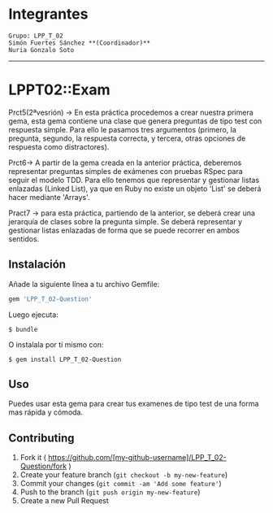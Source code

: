 # Integrantes
	
	Grupo: LPP_T_02
	Simón Fuertes Sánchez **(Coordinador)**
	Nuria Gonzalo Soto
_______________________________________________________________________

# LPPT02::Exam

Prct5(2ªvesrión) -> En esta práctica procedemos a crear nuestra primera gema, esta gema contiene una clase que genera preguntas de tipo test con respuesta simple. Para ello le pasamos tres argumentos (primero, la pregunta, segundo, la respuesta correcta, y tercera, otras 
opciones de respuesta como distractores). 

Prct6-> A partir de la gema creada en la anterior práctica, deberemos representar preguntas simples de exámenes con pruebas RSpec para seguir el modelo TDD. Para ello tenemos que representar y gestionar listas enlazadas (Linked List), ya que en Ruby no existe un objeto 'List' se deberá hacer mediante 'Arrays'.

Pract7 -> para esta práctica, partiendo de la anterior, se deberá crear una jerarquía de clases sobre la pregunta simple. Se deberá representar y gestionar listas enlazadas de forma que se puede recorrer en ambos sentidos. 


## Instalación

Añade la siguiente línea a tu archivo Gemfile:

```ruby
gem 'LPP_T_02-Question'
```

Luego ejecuta:

    $ bundle

O instalala por tí mismo con:

    $ gem install LPP_T_02-Question

## Uso

Puedes usar esta gema para crear tus examenes de tipo test de una forma mas rápida y cómoda.

## Contributing

1. Fork it ( https://github.com/[my-github-username]/LPP_T_02-Question/fork )
2. Create your feature branch (`git checkout -b my-new-feature`)
3. Commit your changes (`git commit -am 'Add some feature'`)
4. Push to the branch (`git push origin my-new-feature`)
5. Create a new Pull Request
